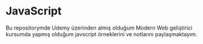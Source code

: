 # JavaScript
Bu repositorymde Udemy üzerinden almış olduğum Modern Web geliştirici kursumda yapmış olduğum javscript örneklerini ve notlarını paylaşmaktayım.

